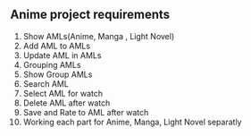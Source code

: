 ## Anime project requirements

01. Show AMLs(Anime, Manga , Light Novel)
02. Add AML to AMLs
03. Update AML in AMLs  
04. Grouping AMLs
05. Show Group AMLs
06. Search AML
07. Select AML for watch
08. Delete AML after watch
09. Save and Rate to AML after watch
10. Working each part for Anime, Manga, Light Novel separatly 

